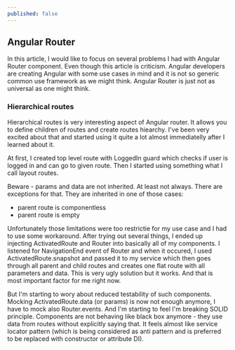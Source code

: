 ```yaml
---
published: false
---
```

## Angular Router

In this article, I would like to focus on several problems I had with Angular Router component. Even though this article is criticism. Angular developers are creating Angular with some use cases in mind and it is not so generic common use framework as we might think. Angular Router is just not as universal as one might think.

### Hierarchical routes
Hierarchical routes is very interesting aspect of Angular router. It allows you to define children of routes and create routes hiearchy. I've been very excited about that and started using it quite a lot almost immediatelly after I learned about it. 

At first, I created top level route with LoggedIn guard which checks if user is logged in and can go to given route. Then I started using something what I call layout routes.

Beware - params and data are not inherited. At least not always. There are exceptions for that. They are inherited in one of those cases: 

- parent route is componentless
- parent route is empty

Unfortunately those limitations were too restrictie for my use case and I had to use some workaround. After trying out several things, I ended up injecting ActivatedRoute and Router into basically all of my components. I listened for NavigationEnd event of Router and when it occured, I used ActivatedRoute.snapshot and passed it to my service which then goes through all parent and child routes and creates one flat route with all parameters and data. This is very ugly solution but it works. And that is most important factor for me right now.

But I'm starting to wory about reduced testability of such components. Mocking ActivatedRoute.data (or params) is now not enough anymore, I have to mock also Router.events. And I'm starting to feel I'm breaking SOLID principle. Components are not behaving like black box anymore - they use data from routes without explicitly saying that. It feels almost like service locator pattern (which is being considered as anti pattern and is preferred to be replaced with constructor or attribute DI).

